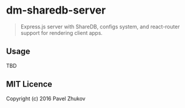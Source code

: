 # dm-sharedb-server
> Express.js server with ShareDB, configs system, and react-router support for rendering client apps.

## Usage

TBD

## MIT Licence

Copyright (c) 2016 Pavel Zhukov
